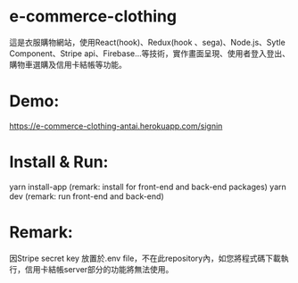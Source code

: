 # e-commerce-clothing
這是衣服購物網站，使用React(hook)、Redux(hook 、sega)、Node.js、Sytle Component、Stripe api、Firebase...等技術，實作畫面呈現、使用者登入登出、購物車選購及信用卡結帳等功能。
# Demo:
https://e-commerce-clothing-antai.herokuapp.com/signin
# Install & Run:
yarn install-app (remark: install for front-end and back-end packages)
yarn dev  (remark: run front-end and back-end)
# Remark:
因Stripe secret key 放置於.env file，不在此repository內，如您將程式碼下載執行，信用卡結帳server部分的功能將無法使用。
